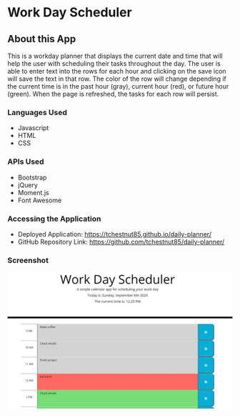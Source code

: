 # Work Day Scheduler

## About this App 
This is a workday planner that displays the current date and time that will help the user with scheduling their tasks throughout the day.
The user is able to enter text into the rows for each hour and clicking on the save icon will save the text in that row.
The color of the row will change depending if the current time is in the past hour (gray), current hour (red), or future hour (green).
When the page is refreshed, the tasks for each row will persist.

### Languages Used
* Javascript
* HTML
* CSS

### APIs Used
* Bootstrap
* jQuery
* Moment.js
* Font Awesome

### Accessing the Application
* Deployed Application: https://tchestnut85.github.io/daily-planner/
* GitHub Repository Link: https://github.com/tchestnut85/daily-planner/

### Screenshot

<img src=./assets/images/screenshot-1.JPG/>